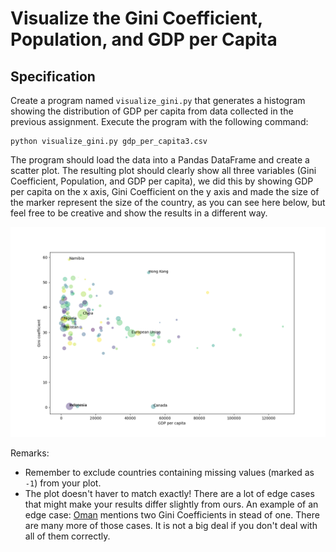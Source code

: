 # Visualize the Gini Coefficient, Population, and GDP per Capita

## Specification

Create a program named `visualize_gini.py` that generates a histogram showing the distribution of GDP per capita from data collected in the previous assignment. Execute the program with the following command:

    python visualize_gini.py gdp_per_capita3.csv

The program should load the data into a Pandas DataFrame and create a scatter plot. The resulting plot should clearly show all three variables (Gini Coefficient, Population, and GDP per capita), we did this by showing GDP per capita on the x axis, Gini Coefficient on the y axis and made the size of the marker represent the size of the country, as you can see here below, but feel free to be creative and show the results in a different way.

![](final.png)

Remarks:

- Remember to exclude countries containing missing values (marked as `-1`) from your plot.
- The plot doesn't haver to match exactly! There are a lot of edge cases that might make your results differ slightly from ours. An example of an edge case: [Oman](https://spcourse.github.io/wiki/106/index.html) mentions two Gini Coefficients in stead of one. There are many more of those cases. It is not a big deal if you don't deal with all of them correctly.
